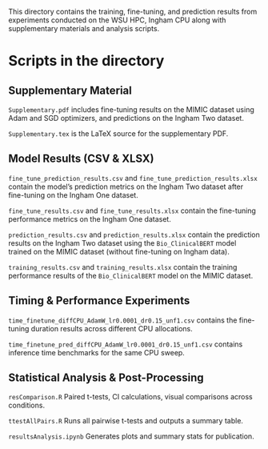 This directory contains the training, fine-tuning, and prediction results from experiments conducted on the WSU HPC, Ingham CPU along with supplementary materials and analysis scripts.

# Scripts in the directory


## Supplementary Material

`Supplementary.pdf` includes fine-tuning results on the MIMIC dataset using Adam and SGD optimizers, and predictions on the Ingham Two dataset.

`Supplementary.tex` is the LaTeX source for the supplementary PDF. 

## Model Results (CSV & XLSX)

`fine_tune_prediction_results.csv` and `fine_tune_prediction_results.xlsx` contain the model’s prediction metrics on the Ingham Two dataset after fine-tuning on the Ingham One dataset.

`fine_tune_results.csv` and `fine_tune_results.xlsx` contain the fine-tuning performance metrics on the Ingham One dataset.

`prediction_results.csv` and `prediction_results.xlsx` contain the prediction results on the Ingham Two dataset using the `Bio_ClinicalBERT` model trained on the MIMIC dataset (without fine-tuning on Ingham data).

`training_results.csv` and `training_results.xlsx` contain the training performance results of the `Bio_ClinicalBERT` model on the MIMIC dataset.


## Timing & Performance Experiments

`time_finetune_diffCPU_AdamW_lr0.0001_dr0.15_unf1.csv` contains the fine-tuning duration results across different CPU allocations.

`time_finetune_pred_diffCPU_AdamW_lr0.0001_dr0.15_unf1.csv` contains inference time benchmarks for the same CPU sweep. 



## Statistical Analysis & Post-Processing

`resComparison.R` Paired t-tests, CI calculations, visual comparisons across conditions.

`ttestAllPairs.R` Runs all pairwise t-tests and outputs a summary table. 

`resultsAnalysis.ipynb`  Generates plots and summary stats for publication. 
